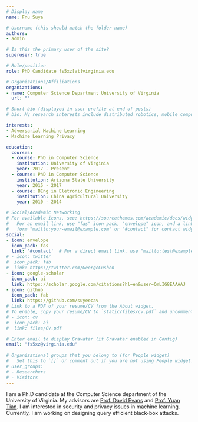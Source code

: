 ```yaml
---
# Display name
name: Fnu Suya

# Username (this should match the folder name)
authors:
- admin

# Is this the primary user of the site?
superuser: true

# Role/position
role: PhD Candidate fs5xz[at]virginia.edu

# Organizations/Affiliations
organizations:
- name: Computer Science Department University of Virginia
  url: ""

# Short bio (displayed in user profile at end of posts)
# bio: My research interests include distributed robotics, mobile computing and programmable matter.

interests:
- Adversarial Machine Learning
- Machine Learning Privacy

education:
  courses:
  - course: PhD in Computer Science
    institution: University of Virginia
    year: 2017 - Present
  - course: PhD in Computer Science
    institution: Arizona State University
    year: 2015 - 2017
  - course: BEng in Eletronic Engineering
    institution: China Agricultural University
    year: 2010 - 2014

# Social/Academic Networking
# For available icons, see: https://sourcethemes.com/academic/docs/widgets/#icons
#   For an email link, use "fas" icon pack, "envelope" icon, and a link in the
#   form "mailto:your-email@example.com" or "#contact" for contact widget.
social:
- icon: envelope
  icon_pack: fas
  link: '#contact'  # For a direct email link, use "mailto:test@example.org".
# - icon: twitter
#  icon_pack: fab
#  link: https://twitter.com/GeorgeCushen
- icon: google-scholar
  icon_pack: ai
  link: https://scholar.google.com/citations?hl=en&user=OmLIG8EAAAAJ
- icon: github
  icon_pack: fab
  link: https://github.com/suyeecav
# Link to a PDF of your resume/CV from the About widget.
# To enable, copy your resume/CV to `static/files/cv.pdf` and uncomment the lines below.  
# - icon: cv
#  icon_pack: ai
#  link: files/CV.pdf

# Enter email to display Gravatar (if Gravatar enabled in Config)
email: "fs5xz@virginia.edu"
  
# Organizational groups that you belong to (for People widget)
#   Set this to `[]` or comment out if you are not using People widget.  
# user_groups:
# - Researchers
# - Visitors
---
```


I am a Ph.D candidate at the Computer Science department of the University of Virginia.
My advisors are [Prof. David Evans](http://www.cs.virginia.edu/~evans/) and [Prof. Yuan Tian](https://www.ytian.info). I am interested in security and privacy issues in machine learning. Currently, I am working on designing query efficient black-box attacks. 
